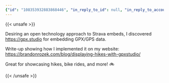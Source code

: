 ```yaml
---
{"id": "108353932883868446", "in_reply_to_id": null, "in_reply_to_account_id": null, "sensitive": false, "spoiler_text": "", "visibility": "public", "language": "en", "replies_count": 0, "reblogs_count": 2, "favourites_count": 6, "edited_at": null, "reblog": null, "application": null, "account": {"id": "108219415927856966", "username": "brozek", "acct": "brozek", "display_name": "Brandon Rozek", "url": "https://fosstodon.org/@brozek", "uri": "https://fosstodon.org/users/brozek", "avatar": "https://cdn.fosstodon.org/accounts/avatars/108/219/415/927/856/966/original/bae9f46f23936e79.jpg", "avatar_static": "https://cdn.fosstodon.org/accounts/avatars/108/219/415/927/856/966/original/bae9f46f23936e79.jpg", "header": "https://fosstodon.org/headers/original/missing.png", "header_static": "https://fosstodon.org/headers/original/missing.png", "noindex": true, "roles": []}, "media_attachments": [{"id": "108353924942275664", "type": "image", "url": "https://cdn.fosstodon.org/media_attachments/files/108/353/924/942/275/664/original/42942d02003e0f42.png", "preview_url": "https://cdn.fosstodon.org/media_attachments/files/108/353/924/942/275/664/small/42942d02003e0f42.png", "remote_url": null, "preview_remote_url": null, "text_url": null, "meta": {"original": {"width": 794, "height": 498, "size": "794x498", "aspect": 1.5943775100401607}, "small": {"width": 505, "height": 317, "size": "505x317", "aspect": 1.5930599369085174}, "focus": {"x": -1.0, "y": -1.0}}, "description": "Map showing a large pond and a path denoting where Brandon hiked that day. It comes with some statistics about distance, average speed, and duration as well as an elevation profile of the entire hike.", "blurhash": "U7QvwMND-p+~DgIo%3r^?d?bbJ9ZbW9Y9FkC"}], "mentions": [], "tags": [], "emojis": [], "card": {"url": "https://gpx.studio/", "title": "gpx.studio \u2014 el editor de archivos GPX online", "description": "Ver, editar y crear archivos GPX en l\u00ednea: agregar, mover y borrar puntos, combinar m\u00faltiples archivos, invertir, a\u00f1adir marcas de tiempo, editar waypoints y mucho m\u00e1s!", "language": "es", "type": "link", "author_name": "", "author_url": "", "provider_name": "", "provider_url": "", "html": "", "width": 5001, "height": 2626, "image": "https://cdn.fosstodon.org/cache/preview_cards/images/009/427/283/original/84ee60189e20aec8.png", "image_description": "", "embed_url": "", "blurhash": "UHSigQayx]WVj[j[j[ay~qj[M{off6WBWVj[", "published_at": null}, "poll": null, "syndication": "https://fosstodon.org/@brozek/108353932883868446", "date": "2022-05-23T23:50:05.973Z"}
---
```

{{< unsafe >}}
<p>Desiring an open technology approach to Strava embeds, I discovered <a href="https://gpx.studio" target="_blank" rel="nofollow noopener noreferrer" translate="no"><span class="invisible">https://</span><span class="">gpx.studio</span><span class="invisible"></span></a> for embedding GPX/GPS data.</p><p>Write-up showing how I implemented it on my website:<br /><a href="https://brandonrozek.com/blog/displaying-hikes-with-gpxstudio/" target="_blank" rel="nofollow noopener noreferrer" translate="no"><span class="invisible">https://</span><span class="ellipsis">brandonrozek.com/blog/displayi</span><span class="invisible">ng-hikes-with-gpxstudio/</span></a></p><p>Great for showcasing hikes, bike rides, and more! 🚲</p>
{{< /unsafe >}}
